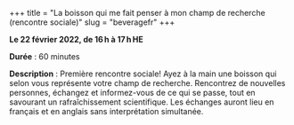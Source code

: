 +++
title = "La boisson qui me fait penser à mon champ de recherche (rencontre sociale)"
slug = "beveragefr"
+++

**Le 22 février 2022, de 16 h à 17 h HE**

**Durée** : 60 minutes

**Description** : Première rencontre sociale! Ayez à la main une boisson qui selon vous représente votre champ de recherche. Rencontrez de nouvelles personnes, échangez et informez-vous de ce qui se passe, tout en savourant un rafraîchissement scientifique.
Les échanges auront lieu en français et en anglais sans interprétation simultanée.

